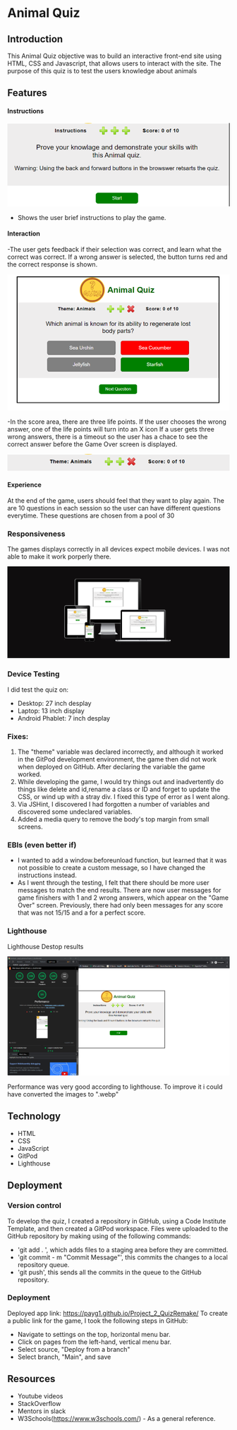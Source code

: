 
# Animal Quiz
## Introduction
This Animal Quiz objective was to build an interactive front-end site using HTML, CSS and Javascript, that allows users to interact with the site. The purpose of this quiz is to test the users knowledge about animals

## Features
#### Instructions
![Instructions](assets/images/readme_images/instructions.png)
- Shows the user brief instructions to play the game.


#### Interaction

-The user gets feedback if their selection was correct, and learn what the correct was correct. If a wrong answer is selected, the button turns red and the correct response is shown.

![Wrong Answer](assets/images/readme_images/incorrect.png)

-In the score area, there are three life points. If the user chooses the wrong answer, one of the life points will turn into an X icon  If a user gets three wrong answers, there is a timeout so the user has a chace to see the correct answer before the Game Over screen is displayed.

![X icon](assets/images/readme_images/lives.png)

#### Experience
 At the end of the game, users should feel that they want to play again. The are 10 questions in each session so the user can have different questions everytime. These questions are chosen from a pool of 30

### Responsiveness
The games displays correctly in all devices expect mobile devices. I was not able to make it work porperly there.

![Am I Responsive image](assets/images/readme_images/responsivenes.png)

### Device Testing
I did test the quiz on:
- Desktop: 27 inch desplay
- Laptop:  13 inch display 
- Android Phablet: 7 inch desplay


### Fixes:
1. The "theme" variable was declared incorrectly, and although it worked in the GitPod development environment, the game then did not work when deployed on GitHub. After declaring the variable the game worked. 
2. While developing the game, I would try things out and inadvertently do things like delete and id,rename a class or ID and forget to update the CSS, or wind up with a stray div. I fixed this type of error as I went along.  
3. Via JSHint, I discovered I had forgotten a number of variables and discovered some undeclared variables. 
4. Added a media query to remove the body's top margin from small screens. 

### EBIs (even better if)
- I wanted to add a window.beforeunload function, but learned that it was not possible to create a custom message, so I have changed the instructions instead. 
- As I went through the testing, I felt that there should be more user messages to match the end results. There are now user messages for game finishers with 1 and 2 wrong answers, which appear on the "Game Over" screen. Previously, there had only been messages for any score that was not 15/15 and a for a perfect score.

### Lighthouse
Lighthouse Destop results

![Lighthouse-desktop](assets/images/readme_images/lighthouse_score.png)

Performance was very good according to lighthouse. To improve it i could have converted the images to ".webp"

## Technology

- HTML
- CSS
- JavaScript
- GitPod
- Lighthouse

## Deployment

### Version control
To develop the quiz, I created a repository in GitHub, using a Code Institute Template, and then created a GitPod workspace. Files were uploaded to the GitHub repository by making using of the following commands:
- 'git add . ', which adds files to a staging area before they are committed.
- 'git commit - m "Commit Message"', this commits the changes to a local repository queue.
- 'git push', this sends all the commits in the queue to the GitHub repository.

### Deployment
 Deployed app link: https://payg1.github.io/Project_2_QuizRemake/
To create a public link for the game, I took the following steps in GitHub:
- Navigate to settings on the top, horizontal menu bar.
- Click on pages from the left-hand, vertical menu bar.
- Select source, "Deploy from a branch"
- Select branch, "Main", and save

## Resources

- Youtube videos
- StackOverflow
- Mentors in slack
- W3Schools(https://www.w3schools.com/) - As a general reference.
